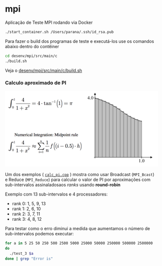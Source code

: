# mpi

Aplicação de Teste MPI rodando via Docker 


```bash
./start_container.sh /Users/parana/.ssh/id_rsa.pub
```

Para fazer o build dos programas de teste e executá-los use os comandos abaixo dentro do contêiner

```bash
cd desenv/mpi/src/main/c
./build.sh
```

Veja o [desenv/mpi/src/main/c/build.sh](desenv/mpi/src/main/c/build.sh)

### Calculo aproximado de PI

![approximating-PI](docs/approximating-PI.png)

Um dos exemplos ( [`calc_pi.cpp`](desenv/mpi/src/main/c/calc_pi.cpp) ) mostra como usar Broadcast (`MPI_Bcast`) e Reduce (`MPI_Reduce`) 
para calcular o valor de PI por aproximações com sub-intervalos assinaladosaos *ranks* 
usando **round-robin**

Exemplo com 13 sub-intervalos e 4 processadores: 

* rank 0: 1, 5, 9, 13
* rank 1: 2, 6, 10
* rank 2: 3, 7, 11
* rank 3: 4, 8, 12

Para testar como o erro diminui a medida que aumentamos o número de 
sub-intervalos podemos executar:

```bash
for a in 5 25 50 250 500 2500 5000 25000 50000 250000 500000 2500000
do 
  ./test_3 $a 
done | grep "Error is"
```
